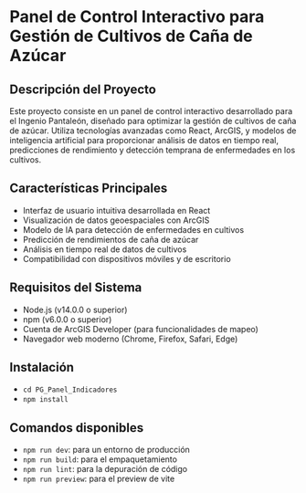 # Panel de Control Interactivo para Gestión de Cultivos de Caña de Azúcar

## Descripción del Proyecto

Este proyecto consiste en un panel de control interactivo desarrollado para el Ingenio Pantaleón, diseñado para optimizar la gestión de cultivos de caña de azúcar. Utiliza tecnologías avanzadas como React, ArcGIS, y modelos de inteligencia artificial para proporcionar análisis de datos en tiempo real, predicciones de rendimiento y detección temprana de enfermedades en los cultivos.

## Características Principales

- Interfaz de usuario intuitiva desarrollada en React
- Visualización de datos geoespaciales con ArcGIS
- Modelo de IA para detección de enfermedades en cultivos
- Predicción de rendimientos de caña de azúcar
- Análisis en tiempo real de datos de cultivos
- Compatibilidad con dispositivos móviles y de escritorio

## Requisitos del Sistema

- Node.js (v14.0.0 o superior)
- npm (v6.0.0 o superior)
- Cuenta de ArcGIS Developer (para funcionalidades de mapeo)
- Navegador web moderno (Chrome, Firefox, Safari, Edge)

## Instalación

- `cd PG_Panel_Indicadores`
- `npm install`


## Comandos disponibles
- `npm run dev`: para un entorno de producción
- `npm run build`: para el empaquetamiento
- `npm run lint`: para la depuración de código
- `npm run preview`: para el preview de vite

